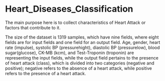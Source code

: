 # Heart_Diseases_Classification

The main purpose here is to collect characteristics of Heart Attack or factors that contribute to it.

The size of the dataset is 1319 samples, which have nine fields, where eight fields are for input fields and one field for an output field. Age, gender, heart rate (impulse), systolic BP (pressurehight), diastolic BP (pressurelow), blood sugar(glucose), CK-MB (kcm), and Test-Troponin (troponin) are representing the input fields, while the output field pertains to the presence of heart attack (class), which is divided into two categories (negative and positive); negative refers to the absence of a heart attack, while positive refers to the presence of a heart attack.
